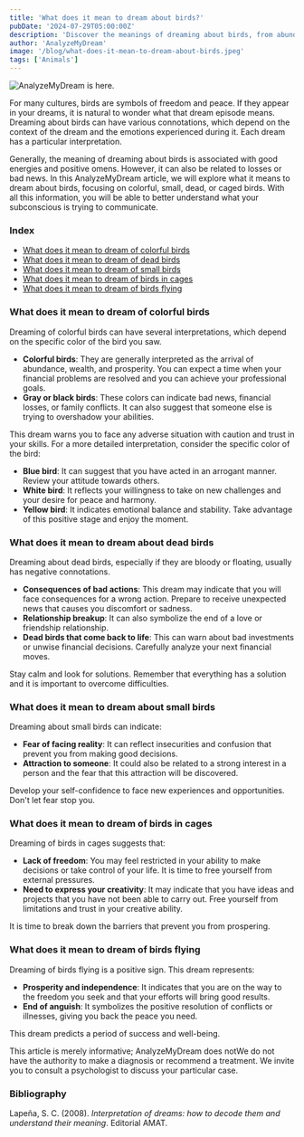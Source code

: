 ```yaml
---
title: 'What does it mean to dream about birds?'
pubDate: '2024-07-29T05:00:00Z'
description: 'Discover the meanings of dreaming about birds, from abundance and freedom to warnings about loss and conflict.'
author: 'AnalyzeMyDream'
image: '/blog/what-does-it-mean-to-dream-about-birds.jpeg'
tags: ['Animals']
---
```


![AnalyzeMyDream is here.](/blog/what-does-it-mean-to-dream-about-birds.jpeg)

For many cultures, birds are symbols of freedom and peace. If they appear in your dreams, it is natural to wonder what that dream episode means. Dreaming about birds can have various connotations, which depend on the context of the dream and the emotions experienced during it. Each dream has a particular interpretation.

Generally, the meaning of dreaming about birds is associated with good energies and positive omens. However, it can also be related to losses or bad news. In this AnalyzeMyDream article, we will explore what it means to dream about birds, focusing on colorful, small, dead, or caged birds. With all this information, you will be able to better understand what your subconscious is trying to communicate.

### Index

- [What does it mean to dream of colorful birds](#what-does-it-mean-to-dream-of-colorful-birds)
- [What does it mean to dream of dead birds](#what-does-it-mean-to-dream-of-dead-birds)
- [What does it mean to dream of small birds](#what-does-it-mean-to-dream-of-small-birds)
- [What does it mean to dream of birds in cages](#what-does-it-mean-to-dream-of-birds-in-cages)
- [What does it mean to dream of birds flying](#what-does-it-mean-to-dream-of-birds-flying)

### What does it mean to dream of colorful birds

Dreaming of colorful birds can have several interpretations, which depend on the specific color of the bird you saw. 

- **Colorful birds**: They are generally interpreted as the arrival of abundance, wealth, and prosperity. You can expect a time when your financial problems are resolved and you can achieve your professional goals.
- **Gray or black birds**: These colors can indicate bad news, financial losses, or family conflicts. It can also suggest that someone else is trying to overshadow your abilities.

This dream warns you to face any adverse situation with caution and trust in your skills. For a more detailed interpretation, consider the specific color of the bird:
- **Blue bird**: It can suggest that you have acted in an arrogant manner. Review your attitude towards others. 
- **White bird**: It reflects your willingness to take on new challenges and your desire for peace and harmony. 
- **Yellow bird**: It indicates emotional balance and stability. Take advantage of this positive stage and enjoy the moment. 

### What does it mean to dream about dead birds

Dreaming about dead birds, especially if they are bloody or floating, usually has negative connotations. 

- **Consequences of bad actions**: This dream may indicate that you will face consequences for a wrong action. Prepare to receive unexpected news that causes you discomfort or sadness.
- **Relationship breakup**: It can also symbolize the end of a love or friendship relationship.
- **Dead birds that come back to life**: This can warn about bad investments or unwise financial decisions. Carefully analyze your next financial moves.

Stay calm and look for solutions. Remember that everything has a solution and it is important to overcome difficulties.

### What does it mean to dream about small birds

Dreaming about small birds can indicate:

- **Fear of facing reality**: It can reflect insecurities and confusion that prevent you from making good decisions.
- **Attraction to someone**: It could also be related to a strong interest in a person and the fear that this attraction will be discovered.

Develop your self-confidence to face new experiences and opportunities. Don't let fear stop you.

### What does it mean to dream of birds in cages

Dreaming of birds in cages suggests that:

- **Lack of freedom**: You may feel restricted in your ability to make decisions or take control of your life. It is time to free yourself from external pressures.
- **Need to express your creativity**: It may indicate that you have ideas and projects that you have not been able to carry out. Free yourself from limitations and trust in your creative ability.

It is time to break down the barriers that prevent you from prospering.

### What does it mean to dream of birds flying

Dreaming of birds flying is a positive sign. This dream represents:

- **Prosperity and independence**: It indicates that you are on the way to the freedom you seek and that your efforts will bring good results.
- **End of anguish**: It symbolizes the positive resolution of conflicts or illnesses, giving you back the peace you need.

This dream predicts a period of success and well-being.

This article is merely informative; AnalyzeMyDream does notWe do not have the authority to make a diagnosis or recommend a treatment. We invite you to consult a psychologist to discuss your particular case.

### Bibliography

Lapeña, S. C. (2008). *Interpretation of dreams: how to decode them and understand their meaning*. Editorial AMAT.